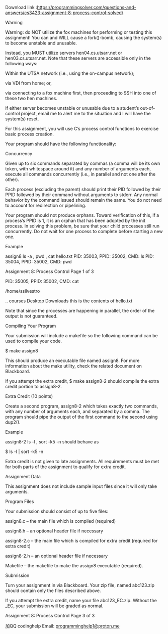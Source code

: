Download link :https://programmingsolver.com/questions-and-answers/cs3423-assignment-8-process-control-solved/

Warning

Warning: do NOT utilize the fox machines for performing or testing this assignment! You can and WILL cause a fork()-bomb, causing the system(s) to become unstable and unusable.

Instead, you MUST utilize servers hen04.cs.utsarr.net or hen03.cs.utsarr.net. Note that these servers are accessible only in the following ways:

Within the UTSA network (i.e., using the on-campus network);

via VDI from home; or,

via connecting to a fox machine first, then proceeding to SSH into one of these two hen machines.

If either server becomes unstable or unusable due to a student’s out-of-control project, email me to alert me to the situation and I will have the system(s) reset.

For this assignment, you will use C’s process control functions to exercise basic process creation.

Your program should have the following functionality:

Concurrency

Given up to six commands separated by commas (a comma will be its own token, with whitespace around it) and any number of arguments each, execute all commands concurrently (i.e., in parallel and not one after the other).

Each process (excluding the parent) should print their PID followed by their PPID followed by their command without arguments to stderr. Any normal behavior by the command issued should remain the same. You do not need to account for redirection or pipelining.

Your program should not produce orphans. Toward verification of this, if a process’s PPID is 1, it is an orphan that has been adopted by the init process. In solving this problem, be sure that your child processes still run concurrently. Do not wait for one process to complete before starting a new one.

Example

assign8 ls -a , pwd , cat hello.txt PID: 35003, PPID: 35002, CMD: ls PID: 35004, PPID: 35002, CMD: pwd

Assignment 8: Process Control Page 1 of 3

PID: 35005, PPID: 35002, CMD: cat

/home/ssilvestro

.. courses Desktop Downloads this is the contents of hello.txt

Note that since the processes are happening in parallel, the order of the output is not guaranteed.

Compiling Your Program

Your submission will include a makefile so the following command can be used to compile your code.

$ make assign8

This should produce an executable file named assign8. For more information about the make utility, check the related document on Blackboard.

If you attempt the extra credit, $ make assign8-2 should compile the extra credit portion to assign8-2.

Extra Credit (10 points)

Create a second program, assign8-2 which takes exactly two commands, with any number of arguments each, and separated by a comma. The program should pipe the output of the first command to the second using dup2().

Example

assign8-2 ls -l , sort -k5 -n should behave as

$ ls -l | sort -k5 -n

Extra credit is not given to late assignments. All requirements must be met for both parts of the assignment to qualify for extra credit.

Assignment Data

This assignment does not include sample input files since it will only take arguments.

Program Files

Your submission should consist of up to five files:

assign8.c – the main file which is compiled (required)

assign8.h – an optional header file if necessary

assign8-2.c – the main file which is compiled for extra credit (required for extra credit)

assign8-2.h – an optional header file if necessary

Makefile – the makefile to make the assign8 executable (required).

Submission

Turn your assignment in via Blackboard. Your zip file, named abc123.zip should contain only the files described above.

If you attempt the extra credit, name your file abc123_EC.zip. Without the _EC, your submission will be graded as normal.

Assignment 8: Process Control Page 3 of 3


加QQ codinghelp Email: programminghelp1@proton.me
